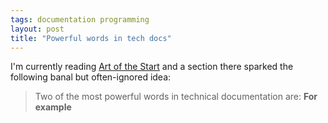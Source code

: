 ```yaml
---
tags: documentation programming
layout: post
title: "Powerful words in tech docs"
---
```




<p>I'm currently reading <a href="http://www.amazon.com/gp/product/1591840562/">Art of the Start</a> and a section there sparked the following banal but often-ignored idea: </p>

<blockquote>Two of the most powerful words in technical documentation are: <b>For example</b>
</blockquote>


